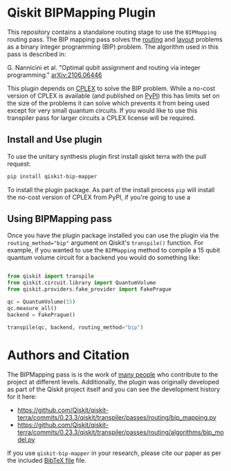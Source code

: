 # Qiskit BIPMapping Plugin

This repository contains a standalone routing stage to use the ``BIPMapping``
routing pass. The BIP mapping pass solves the
[routing](https://qiskit.org/documentation/apidoc/transpiler.html#routing-stage)
and [layout](https://qiskit.org/documentation/apidoc/transpiler.html#layout-stage)
problems as a binary integer programming (BIP) problem. The algorithm used
in this pass is described in:

G. Nannicini et al. "Optimal qubit assignment and routing via integer programming."
[arXiv:2106.06446](https://arxiv.org/abs/2106.06446)

This plugin depends on [CPLEX](https://www.ibm.com/products/ilog-cplex-optimization-studio)
to solve the BIP problem. While a no-cost version of CPLEX is available (and published on
[PyPI](https://pypi.org/project/cplex/)) this has limits set on the size of the problems
it can solve which prevents it from being used except for very small quantum circuits. If
you would like to use this transpiler pass for larger circuits a CPLEX license will be
required.


## Install and Use plugin

To use the unitary synthesis plugin first install qiskit terra with the pull
request:

```bash
pip install qiskit-bip-mapper
```
To install the plugin package. As part of the install process `pip` will install
the no-cost version of CPLEX from PyPI, if you're going to use a 

## Using BIPMapping pass

Once you have the plugin package installed you can use the plugin via the
`routing_method="bip"` argument on Qiskit's `transpile()` function. For example,
if you wanted to use the `BIPMapping` method to compile a 15 qubit quantum
volume circuit for a backend you would do something like:

```python

from qiskit import transpile
from qiskit.circuit.library import QuantumVolume
from qiskit.providers.fake_provider import FakePrague

qc = QuantumVolume(15)
qc.measure_all()
backend = FakePrague()

transpile(qc, backend, routing_method="bip")
```

# Authors and Citation

The BIPMapping pass is is the work of [many people](https://github.com/Qiskit/rustworkx/graphs/contributors)
who contribute to the project at different levels. Additionally, the plugin was
originally developed as part of the Qiskit project itself and you can see the
development history for it here:
<!-- update links to 0.24.0 release once available -->

- https://github.com/Qiskit/qiskit-terra/commits/0.23.3/qiskit/transpiler/passes/routing/bip_mapping.py
- https://github.com/Qiskit/qiskit-terra/commits/0.23.3/qiskit/transpiler/passes/routing/algorithms/bip_model.py

If you use `qiskit-bip-mapper` in your research, please cite our paper as per the included [BibTeX file](CITATION.bib) file.

